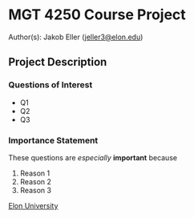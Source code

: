 # MGT 4250 Course Project
Author(s): Jakob Eller (jeller3@elon.edu)

## Project Description
### Questions of Interest
- Q1
- Q2
- Q3
### Importance Statement
These questions are *especially* **important** because
1. Reason 1
2. Reason 2
3. Reason 3

[Elon University](https://www.elon.edu)

